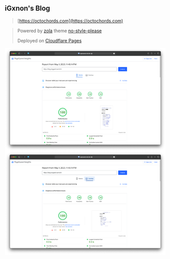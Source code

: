 ## iGxnon's Blog

>   [https://octochords.com](https://octochords.com)

>   Powered by  [zola](https://www.getzola.org/)  theme [no-style-please](https://github.com/iGxnon/no-style-please)
>
>   Deployed on [Cloudflare Pages](https://pages.cloudflare.com/)

![](page-speed.png)
